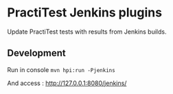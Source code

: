 # PractiTest Jenkins plugins

Update PractiTest tests with results from Jenkins builds.

## Development

Run in console
`mvn hpi:run -Pjenkins`

 And access : http://127.0.0.1:8080/jenkins/
